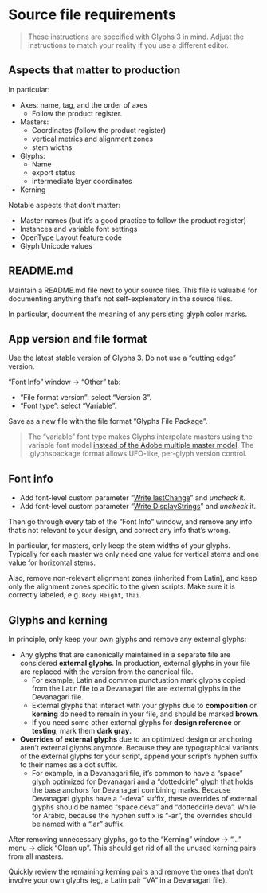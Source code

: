 # Source file requirements

> These instructions are specified with Glyphs 3 in mind. Adjust the instructions to match your reality if you use a different editor.

## Aspects that matter to production

In particular:

- Axes: name, tag, and the order of axes
  - Follow the product register.
- Masters:
  - Coordinates (follow the product register)
  - vertical metrics and alignment zones
  - stem widths
- Glyphs:
  - Name
  - export status
  - intermediate layer coordinates
- Kerning

Notable aspects that don’t matter:

- Master names (but it’s a good practice to follow the product register)
- Instances and variable font settings
- OpenType Layout feature code
- Glyph Unicode values

## README.md

Maintain a README.md file next to your source files. This file is valuable for documenting anything that’s not self-explenatory in the source files.

In particular, document the meaning of any persisting glyph color marks.

## App version and file format

Use the latest stable version of Glyphs 3. Do not use a “cutting edge” version.

“Font Info” window → “Other” tab:

- “File format version”: select “Version 3”.
- “Font type”: select “Variable”.

Save as a new file with the file format “Glyphs File Package”.

> The “variable” font type makes Glyphs interpolate masters using the variable font model [instead of the Adobe multiple master model](https://handbook.glyphsapp.com/other-settings/#font-type). The .glyphspackage format allows UFO-like, per-glyph version control.

## Font info

- Add font-level custom parameter “[Write lastChange](https://handbook.glyphsapp.com/custom-parameter-descriptions/#custom-parameter/Write-lastChange)” and _uncheck_ it.
- Add font-level custom parameter “[Write DisplayStrings](https://handbook.glyphsapp.com/custom-parameter-descriptions/#custom-parameter/Write-DisplayStrings)” and _uncheck_ it.

Then go through every tab of the “Font Info” window, and remove any info that’s not relevant to your design, and correct any info that’s wrong.

In particular, for masters, only keep the stem widths of your glyphs. Typically for each master we only need one value for vertical stems and one value for horizontal stems.

Also, remove non-relevant alignment zones (inherited from Latin), and keep only the alignment zones specific to the given scripts. Make sure it is correctly labeled, e.g. `Body Height`, `Thai`.

## Glyphs and kerning

In principle, only keep your own glyphs and remove any external glyphs:

- Any glyphs that are canonically maintained in a separate file are considered **external glyphs**. In production, external glyphs in your file are replaced with the version from the canonical file.
    - For example, Latin and common punctuation mark glyphs copied from the Latin file to a Devanagari file are external glyphs in the Devanagari file.
    - External glyphs that interact with your glyphs due to **composition** or **kerning** do need to remain in your file, and should be marked **brown**.
    - If you need some other external glyphs for **design reference** or **testing**, mark them **dark gray**.
- **Overrides of external glyphs** due to an optimized design or anchoring aren’t external glyphs anymore. Because they are typographical variants of the external glyphs for your script, append your script’s hyphen suffix to their names as a dot suffix.
    - For example, in a Devanagari file, it’s common to have a “space” glyph optimized for Devanagari and a “dottedcirle” glyph that holds the base anchors for Devanagari combining marks. Because Devanagari glyphs have a “-deva” suffix, these overrides of external glyphs should be named “space.deva” and “dottedcirle.deva”. While for Arabic, because the hyphen suffix is “-ar”, the overrides should be named with a “.ar” suffix.

After removing unnecessary glyphs, go to the “Kerning” window → “…” menu → click “Clean up”. This should get rid of all the unused kerning pairs from all masters.

Quickly review the remaining kerning pairs and remove the ones that don’t involve your own glyphs (eg, a Latin pair “VA” in a Devanagari file).
